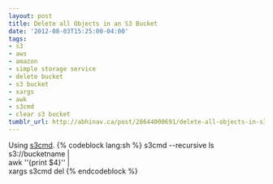 ```yaml
---
layout: post
title: Delete all Objects in an S3 Bucket
date: '2012-08-03T15:25:00-04:00'
tags:
- s3
- aws
- amazon
- simple storage service
- delete bucket
- s3 bucket
- xargs
- awk
- s3cmd
- clear s3 bucket
tumblr_url: http://abhinav.ca/post/28644000691/delete-all-objects-in-s3-bucket
---
```

Using [s3cmd](http://s3tools.org/s3cmd).
{% codeblock lang:sh %}
s3cmd --recursive ls s3://bucketname | \
awk ''{print $4}'' | \
xargs s3cmd del
{% endcodeblock %}
